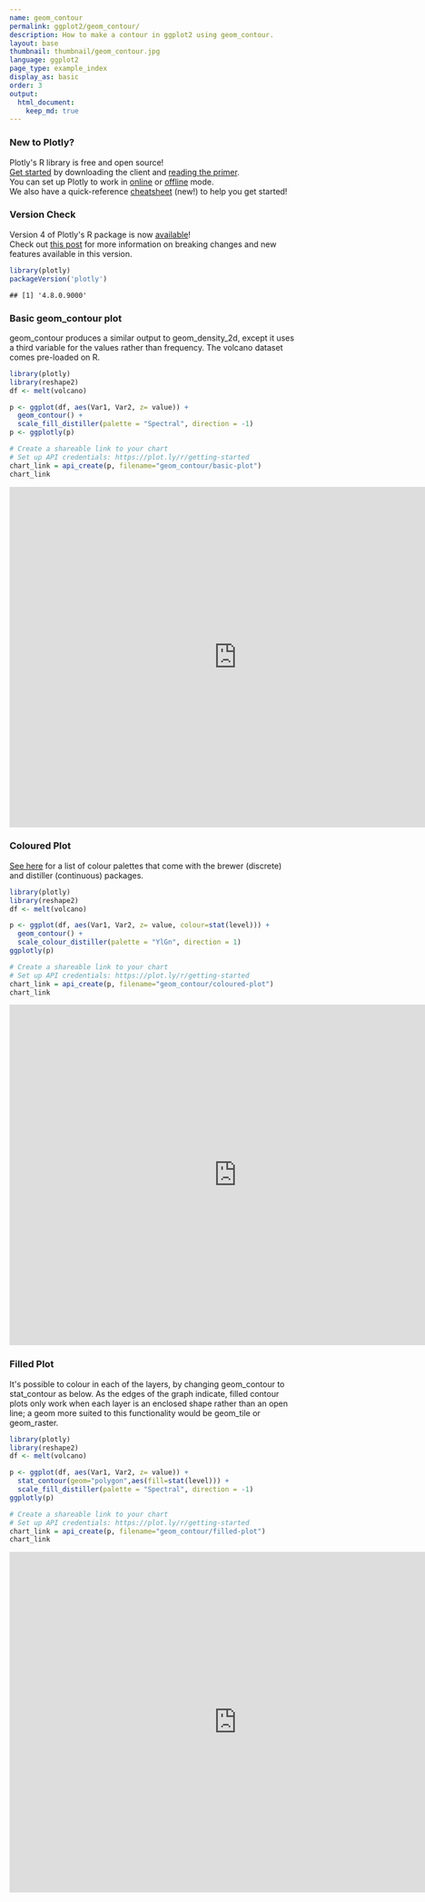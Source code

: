 ```yaml
---
name: geom_contour
permalink: ggplot2/geom_contour/
description: How to make a contour in ggplot2 using geom_contour.
layout: base
thumbnail: thumbnail/geom_contour.jpg
language: ggplot2
page_type: example_index
display_as: basic
order: 3
output:
  html_document:
    keep_md: true
---
```




### New to Plotly?

Plotly's R library is free and open source!<br>
[Get started](https://plot.ly/r/getting-started/) by downloading the client and [reading the primer](https://plot.ly/r/getting-started/).<br>
You can set up Plotly to work in [online](https://plot.ly/r/getting-started/#hosting-graphs-in-your-online-plotly-account) or [offline](https://plot.ly/r/offline/) mode.<br>
We also have a quick-reference [cheatsheet](https://images.plot.ly/plotly-documentation/images/r_cheat_sheet.pdf) (new!) to help you get started!

### Version Check

Version 4 of Plotly's R package is now [available](https://plot.ly/r/getting-started/#installation)!<br>
Check out [this post](http://moderndata.plot.ly/upgrading-to-plotly-4-0-and-above/) for more information on breaking changes and new features available in this version.


```r
library(plotly)
packageVersion('plotly')
```

```
## [1] '4.8.0.9000'
```

### Basic geom\_contour plot
geom\_contour produces a similar output to geom\_density\_2d, except it uses a third variable for the values rather than frequency. The volcano dataset comes pre-loaded on R.


```r
library(plotly)
library(reshape2)
df <- melt(volcano)

p <- ggplot(df, aes(Var1, Var2, z= value)) +
  geom_contour() +
  scale_fill_distiller(palette = "Spectral", direction = -1)
p <- ggplotly(p)

# Create a shareable link to your chart
# Set up API credentials: https://plot.ly/r/getting-started
chart_link = api_create(p, filename="geom_contour/basic-plot")
chart_link
```

<iframe src="https://plot.ly/~RPlotBot/5832.embed" width="800" height="600" id="igraph" scrolling="no" seamless="seamless" frameBorder="0"> </iframe>

### Coloured Plot
[See here](https://ggplot2.tidyverse.org/reference/scale_brewer.html) for a list of colour palettes that come with the brewer (discrete) and distiller (continuous) packages.


```r
library(plotly)
library(reshape2)
df <- melt(volcano)

p <- ggplot(df, aes(Var1, Var2, z= value, colour=stat(level))) +
  geom_contour() +
  scale_colour_distiller(palette = "YlGn", direction = 1)
ggplotly(p)

# Create a shareable link to your chart
# Set up API credentials: https://plot.ly/r/getting-started
chart_link = api_create(p, filename="geom_contour/coloured-plot")
chart_link
```

<iframe src="https://plot.ly/~RPlotBot/5834.embed" width="800" height="600" id="igraph" scrolling="no" seamless="seamless" frameBorder="0"> </iframe>

### Filled Plot
It's possible to colour in each of the layers, by changing geom\_contour to stat\_contour as below. As the edges of the graph indicate, filled contour plots only work when each layer is an enclosed shape rather than an open line; a geom more suited to this functionality would be geom\_tile or geom\_raster.


```r
library(plotly)
library(reshape2)
df <- melt(volcano)

p <- ggplot(df, aes(Var1, Var2, z= value)) +
  stat_contour(geom="polygon",aes(fill=stat(level))) +
  scale_fill_distiller(palette = "Spectral", direction = -1)
ggplotly(p)

# Create a shareable link to your chart
# Set up API credentials: https://plot.ly/r/getting-started
chart_link = api_create(p, filename="geom_contour/filled-plot")
chart_link
```

<iframe src="https://plot.ly/~RPlotBot/5830.embed" width="800" height="600" id="igraph" scrolling="no" seamless="seamless" frameBorder="0"> </iframe>

